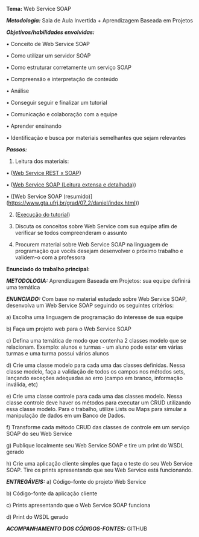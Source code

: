 **Tema:** Web Service SOAP

***Metodologia:*** Sala de Aula Invertida + Aprendizagem Baseada em Projetos

***Objetivos/habilidades envolvidas:***

• Conceito de Web Service SOAP

• Como utilizar um servidor SOAP

• Como estruturar corretamente um serviço SOAP

• Compreensão e interpretação de conteúdo

• Análise

• Conseguir seguir e finalizar um tutorial

• Comunicação e colaboração com a equipe

• Aprender ensinando

• Identificação e busca por materiais semelhantes que sejam relevantes

***Passos:***

1) Leitura dos materiais:
   
• ([Web Service REST x SOAP](https://www.devmedia.com.br/web-services-rest-versussoap/32451#:~:text=O%20protocolo%20SOAP%2C%20abrevia%C3%A7%C3%A3o%20para,permitir%20a%20interoperabilidade%20entre%20eles))

• ([Web Service SOAP (Leitura extensa e detalhada)](https://www.devmedia.com.br/web-services/2873#SOAP)) 

• ([Web Service SOAP (resumido)] (https://www.gta.ufrj.br/grad/07_2/daniel/index.html))


2) ([Execução do tutorial](https://www.devmedia.com.br/desenvolvendo-e-usando-web-services-em-java/37261))

3) Discuta os conceitos sobre Web Service com sua equipe afim de verificar se todos compreenderam o assunto

4) Procurem material sobre Web Service SOAP na linguagem de programação que vocês desejam desenvolver o próximo trabalho e validem-o com a professora

**Enunciado do trabalho principal:**

***METODOLOGIA:*** Aprendizagem Baseada em Projetos: sua equipe definirá uma temática

***ENUNCIADO:***
Com base no material estudado sobre Web Service SOAP, desenvolva um Web Service SOAP seguindo os seguintes critérios:

a) Escolha uma linguagem de programação do interesse de sua equipe

b) Faça um projeto web para o Web Service SOAP

c) Defina uma temática de modo que contenha 2 classes modelo que se relacionam. Exemplo: alunos e turmas - um aluno pode estar em várias turmas e uma turma possui vários alunos

d) Crie uma classe modelo para cada uma das classes definidas. Nessa classe modelo, faça a validação de todos os campos nos métodos sets, lançando exceções adequadas ao erro (campo em branco, informação inválida, etc)

e) Crie uma classe controle para cada uma das classes modelo. Nessa classe controle deve haver os métodos para executar um CRUD utilizando essa classe modelo. Para o trabalho, utilize Lists ou Maps para simular a manipulação de dados em um Banco de Dados.

f) Transforme cada método CRUD das classes de controle em um serviço SOAP do seu Web Service

g) Publique localmente seu Web Service SOAP e tire um print do WSDL gerado

h) Crie uma aplicação cliente simples que faça o teste do seu Web Service SOAP. Tire os prints apresentando que seu Web Service está funcionando.



***ENTREGÁVEIS:***
a) Código-fonte do projeto Web Service

b) Código-fonte da aplicação cliente

c) Prints apresentando que o Web Service SOAP funciona

d) Print do WSDL gerado


***ACOMPANHAMENTO DOS CÓDIGOS-FONTES:*** GITHUB
